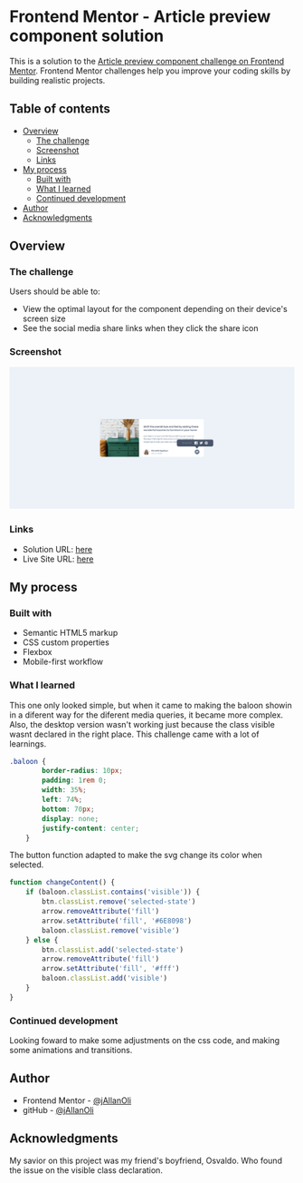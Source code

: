 # Frontend Mentor - Article preview component solution

This is a solution to the [Article preview component challenge on Frontend Mentor](https://www.frontendmentor.io/challenges/article-preview-component-dYBN_pYFT). Frontend Mentor challenges help you improve your coding skills by building realistic projects. 

## Table of contents

- [Overview](#overview)
  - [The challenge](#the-challenge)
  - [Screenshot](#screenshot)
  - [Links](#links)
- [My process](#my-process)
  - [Built with](#built-with)
  - [What I learned](#what-i-learned)
  - [Continued development](#continued-development)
- [Author](#author)
- [Acknowledgments](#acknowledgments)


## Overview

### The challenge

Users should be able to:

- View the optimal layout for the component depending on their device's screen size
- See the social media share links when they click the share icon

### Screenshot

![](./screenshot.png)

### Links

- Solution URL: [here](https://www.frontendmentor.io/solutions/articlepreviewcomponent-C-DlNff1pJ)
- Live Site URL: [here](https://jallanoli.github.io/article-preview-component/)

## My process

### Built with

- Semantic HTML5 markup
- CSS custom properties
- Flexbox
- Mobile-first workflow

### What I learned

This one only looked simple, but when it came to making the baloon showin in a diferent way for the diferent media queries, it became more complex. Also, the desktop version wasn't working just because the class visible wasnt declared in the right place. This challenge came with a lot of learnings.

```css
.baloon {
        border-radius: 10px;
        padding: 1rem 0;
        width: 35%;
        left: 74%;
        bottom: 70px;
        display: none;
        justify-content: center;
    }
```

The button function adapted to make the svg change its color when selected.

```js
function changeContent() {
    if (baloon.classList.contains('visible')) {
        btn.classList.remove('selected-state')
        arrow.removeAttribute('fill')
        arrow.setAttribute('fill', '#6E8098')
        baloon.classList.remove('visible')
    } else {
        btn.classList.add('selected-state')
        arrow.removeAttribute('fill')
        arrow.setAttribute('fill', '#fff')
        baloon.classList.add('visible')
    }
}
```

### Continued development

Looking foward to make some adjustments on the css code, and making some animations and transitions.


## Author

- Frontend Mentor - [@jAllanOli](https://www.frontendmentor.io/profile/jAllanOli)
- gitHub - [@jAllanOli](https://github.com/jAllanOli)

## Acknowledgments

My savior on this project was my friend's boyfriend, Osvaldo. Who found the issue on the visible class declaration.
